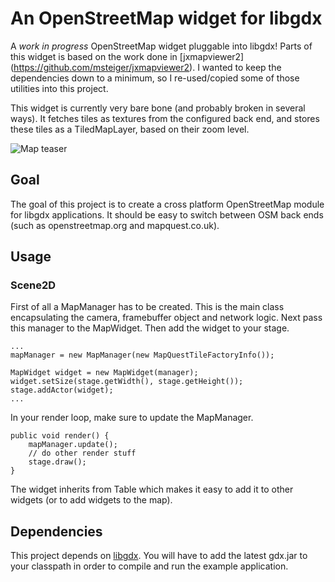 # An OpenStreetMap widget for libgdx

A _work in progress_ OpenStreetMap widget pluggable into libgdx!  Parts
of this widget is based on the work done in [jxmapviewer2]
(https://github.com/msteiger/jxmapviewer2). I wanted to keep the
dependencies down to a minimum, so I re-used/copied some of those
utilities into this project.

This widget is currently very bare bone (and probably broken in several
ways). It fetches tiles as textures from the configured back end, and
stores these tiles as a TiledMapLayer, based on their zoom level.

![Map teaser](http://mehl.no/maps/teaser.png "teaser!")

## Goal

The goal of this project is to create a cross platform OpenStreetMap
module for libgdx applications. It should be easy to switch between OSM
back ends (such as openstreetmap.org and mapquest.co.uk).

## Usage

### Scene2D

First of all a MapManager has to be created. This is the main class
encapsulating the camera, framebuffer object and network logic. Next
pass this manager to the MapWidget. Then add the widget to your stage.

    ...
    mapManager = new MapManager(new MapQuestTileFactoryInfo());

    MapWidget widget = new MapWidget(manager);
    widget.setSize(stage.getWidth(), stage.getHeight());
    stage.addActor(widget);
    ...

In your render loop, make sure to update the MapManager.

    public void render() {
        mapManager.update();
        // do other render stuff
        stage.draw();
    }

The widget inherits from Table which makes it easy to add it to other
widgets (or to add widgets to the map).

## Dependencies

This project depends on [libgdx](https://github.com/libgdx/). You will
have to add the latest gdx.jar to your classpath in order to compile and
run the example application.
